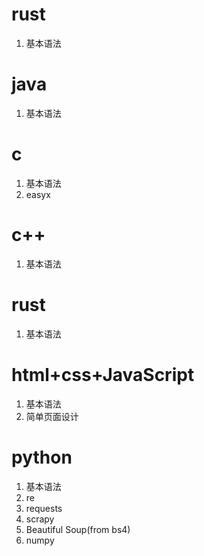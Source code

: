 # rust

 1. 基本语法

# java

 1. 基本语法

# c

 1. 基本语法
 2. easyx


# c++

 1. 基本语法

# rust

 1. 基本语法

# html+css+JavaScript

 1. 基本语法
 2. 简单页面设计

# python

 1. 基本语法
 2. re
 3. requests
 4. scrapy
 5. Beautiful Soup(from bs4)
 6. numpy

<!--stackedit_data:
eyJoaXN0b3J5IjpbLTE0OTg2ODMwNTRdfQ==
-->